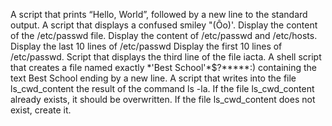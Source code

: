 A  script that prints “Hello, World”, followed by a new line to the standard output.
A  script that displays a confused smiley "(Ôo)'.
Display the content of the /etc/passwd file.
Display the content of /etc/passwd and /etc/hosts.
Display the last 10 lines of /etc/passwd
Display the first 10 lines of /etc/passwd.
Script that displays the third line of the file iacta.
A shell script that creates a file named exactly \*\'Best School\'\*$\?\*\*\*\*\*:) containing the text Best School ending by a new line.
A script that writes into the file ls_cwd_content the result of the command ls -la. If the file ls_cwd_content already exists, it should be overwritten. If the file ls_cwd_content does not exist, create it.
